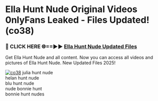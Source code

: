 # Ella Hunt Nude Original Videos 0nlyFans Leaked - Files Updated! (co38)

<h3>🔴 CLICK HERE 🌐==►► <a href="https://tinyurl.com/52m3yx9h" rel="nofollow">Ella Hunt Nude Updated Files</a></h3>

Get Ella Hunt Nude and all content. Now you can access all videos and pictures of Ella Hunt Nude. New Updated Files 2025!

[![co38](https://i.imgur.com/TnHtlc8.gif)](https://tinyurl.com/52m3yx9h)
julia hunt nude<br>
helan hunt nude<br>
blu hunt nude<br>
nude bonnie hunt<br>
bonnie hunt nudes